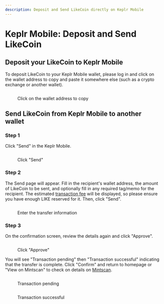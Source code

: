 ```yaml
---
description: Deposit and Send LikeCoin directly on Keplr Mobile
---
```


# Keplr Mobile: Deposit and Send LikeCoin

## Deposit your LikeCoin to Keplr Mobile

To deposit LikeCoin to your Keplr Mobile wallet, please log in and click on the wallet address to copy and paste it somewhere else (such as a crypto exchange or another wallet).

<figure><img src="../../../.gitbook/assets/Keplr mobile deposit.png" alt=""><figcaption><p>Click on the wallet address to copy</p></figcaption></figure>

## Send LikeCoin from Keplr Mobile to another wallet

### Step 1

Click "Send" in the Keplr Mobile.

<figure><img src="../../../.gitbook/assets/Keplr mobile send 1.png" alt=""><figcaption><p>Click "Send"</p></figcaption></figure>

### Step 2

The Send page will appear. Fill in the recipient's wallet address, the amount of LikeCoin to be sent, and optionally fill in any required tag/memo for the recipient. The estimated [transaction fee](../transaction-fee.md) will be displayed, so please ensure you have enough LIKE reserved for it. Then, click "Send".

<figure><img src="../../../.gitbook/assets/Keplr mobile send 2.png" alt=""><figcaption><p>Enter the transfer information</p></figcaption></figure>

### Step 3

On the confirmation screen, review the details again and click "Approve".

<figure><img src="../../../.gitbook/assets/Keplr mobile send 3.png" alt=""><figcaption><p>Click "Approve"</p></figcaption></figure>

You will see "Transaction pending" then "Transaction successful" indicating that the transfer is complete. Click "Confirm" and return to homepage or "View on Mintscan" to check on details on [Mintscan](../block-explorer/mintscan.md).

<div>

<figure><img src="../../../.gitbook/assets/Keplr mobile Transaction Pending.png" alt=""><figcaption><p>Transaction pending</p></figcaption></figure>

 

<figure><img src="../../../.gitbook/assets/Keplr mobile Transaction successful.png" alt=""><figcaption><p>Transaction successful</p></figcaption></figure>

</div>

